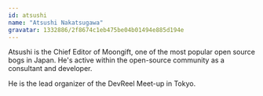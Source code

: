 ```yaml
---
id: atsushi
name: "Atsushi Nakatsugawa"
gravatar: 1332886/2f8674c1eb475be04b01494e885d194e
---
```


Atsushi is the Chief Editor of Moongift, one of the most popular open source bogs in Japan. He's active within the open-source community as a consultant and developer.

He is the lead organizer of the DevReel Meet-up in Tokyo.
